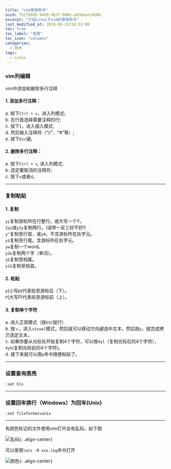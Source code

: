 ```yaml
---
title: "vim常用命令"
uuid: 752f98d5-9499-403f-900e-ab58aee18d8b
excerpt: "介绍Linux下vim的常用命令"
last_modified_at: 2019-08-23T10:51:00
toc: true
toc_label: "目录"
toc_icon: "columns"
categories:
  - 技术
tags:
  - Linux
---
```


### vim列编辑
vim中添加和删除多行注释
#### 1. 添加多行注释：  

a. 按下`Ctrl + v`，进入列模式;  
b. 在行首选择需要注释的行;  
c. 按下`I`，进入插入模式;  
d. 然后输入注释符（“//”、“#”等）;  
e. 按下`Esc`键。

#### 2. 删除多行注释：  
a. 按下`Ctrl + v`, 进入列模式;  
b. 选定要取消的注释符;  
c. 按下`x`或者`d`。  

---

### 复制粘贴
#### 1. 复制
`yy`复制游标所在行整行。或大写一个Y。  
`2yy`或`y2y`复制两行。(请举一反三好不好!)  
`y^`复制至行首，或`y0`。不含游标所在处字元。  
`y$`复制至行尾。含游标所在处字元。  
`yw`复制一个word。  
`y2w`复制两个字（单词）。  
`yG`复制至档尾。  
`y1G`复制至档首。  

#### 2. 粘贴
`p`(小写p)代表贴至游标后（下）。  
`P`(大写P)代表贴至游标前（上）。  

#### 3. 复制单个字符
a. 进入正常模式（按`ESC`就行）  
b. 按`ｖ`，进入`visual`模式，然后就可以移动方向键选中文本，然后按`y`，就完成拷贝选定文本。  
c. 如果你要从光标处开始复制4个字符，可以按`4yl`（复制光标后的4个字符），`4yh`(复制光标前的4个字符)。  
d. 接下来就可以用`p`命令随便粘贴了。    

---

### 设置查询高亮
```shell
:set hls
```

---

### 设置回车换行（Windows）为回车(Unix)
```shell
:set fileformat=unix
```

---

有颜色标记的文件使用vim打开会有乱码，如下图

![乱码]({{site.url}}/assets/img/vim-1.png){: .align-center}

可以使用`less -R xxx.log`命令打开

![颜色]({{site.url}}/assets/img/vim-2.png){: .align-center}

